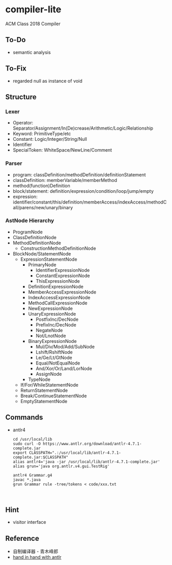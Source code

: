 # compiler-lite
ACM Class 2018 Compiler

## To-Do

- semantic analysis

## To-Fix

- regarded null as instance of void

## Structure

### Lexer

- Operator: Separator/Assignment/In(De)crease/Arithmetic/Logic/Relationship
- Keyword: PrimitiveType/etc
- Constant: Logic/Integer/String/Null
- Identifier
- SpecialToken: WhiteSpace/NewLine/Comment

### Parser

- program: classDefinition/methodDefinition/definitionStatement
- classDefinition: memberVariable/memberMethod
- method(function)Definition
- block/statement: definition/expression/condition/loop/jump/empty
- expression: identifier/constant/this/definition/memberAccess/indexAccess/methodCall/parens/new/unary/binary

### AstNode Hierarchy

- ProgramNode
- ClassDefinitionNode
- MethodDefinitionNode
  - ConstructionMethodDefinitionNode
- BlockNode/StatementNode
  - ExpressionStatementNode
    - PrimaryNode
      - IdentifierExpressionNode
      - ConstantExpressionNode
      - ThisExpressionNode
    - DefinitionExpressionNode
    - MemberAccessExpressionNode
    - IndexAccessExpressionNode
    - MethodCallExpressionNode
    - NewExpressionNode
    - UnaryExpressionNode
      - PostfixInc/DecNode
      - PrefixInc/DecNode
      - NegateNode
      - Not/LnotNode
    - BinaryExpressionNode
      - Mul/Div/Mod/Add/SubNode
      - Lshift/RshiftNode
      - Le/Ge/Lt/GtNode
      - Equal/NotEqualNode
      - And/Xor/Or/Land/LorNode
      - AssignNode
    - TypeNode
  - If/For/WhileStatementNode
  - ReturnStatementNode
  - Break/ContinueStatementNode
  - EmptyStatementNode

## Commands

- antlr4

  ```CQL
  cd /usr/local/lib
  sudo curl -O https://www.antlr.org/download/antlr-4.7.1-complete.jar
  export CLASSPATH=".:/usr/local/lib/antlr-4.7.1-complete.jar:$CLASSPATH"
  alias antlr4='java -jar /usr/local/lib/antlr-4.7.1-complete.jar'
  alias grun='java org.antlr.v4.gui.TestRig'

  antlr4 Grammar.g4
  javac *.java
  grun Grammar rule -tree/tokens < code/xxx.txt
  ```

  ​

## Hint

- visitor interface

## Reference

- 自制编译器 - 青木峰郎
- [hand in hand with antlr](https://github.com/alan2lin/hand_in_hand_with_antlr)